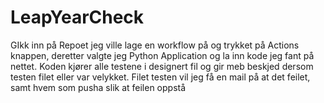 # LeapYearCheck
 
GIkk inn på Repoet jeg ville lage en workflow på og trykket på Actions knappen, deretter valgte jeg Python Application og la inn kode jeg fant på nettet. Koden kjører alle testene i designert fil og gir meb beskjed dersom testen filet eller var velykket. Filet testen vil jeg få en mail på at det feilet, samt hvem som pusha slik at feilen oppstå
